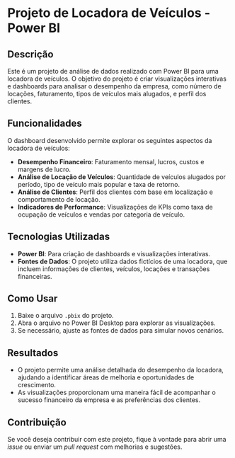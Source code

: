 # Projeto de Locadora de Veículos - Power BI

## Descrição
Este é um projeto de análise de dados realizado com Power BI para uma locadora de veículos. O objetivo do projeto é criar visualizações interativas e dashboards para analisar o desempenho da empresa, como número de locações, faturamento, tipos de veículos mais alugados, e perfil dos clientes.

## Funcionalidades
O dashboard desenvolvido permite explorar os seguintes aspectos da locadora de veículos:

- **Desempenho Financeiro**: Faturamento mensal, lucros, custos e margens de lucro.
- **Análise de Locação de Veículos**: Quantidade de veículos alugados por período, tipo de veículo mais popular e taxa de retorno.
- **Análise de Clientes**: Perfil dos clientes com base em localização e comportamento de locação.
- **Indicadores de Performance**: Visualizações de KPIs como taxa de ocupação de veículos e vendas por categoria de veículo.

## Tecnologias Utilizadas
- **Power BI**: Para criação de dashboards e visualizações interativas.
- **Fontes de Dados**: O projeto utiliza dados fictícios de uma locadora, que incluem informações de clientes, veículos, locações e transações financeiras.

## Como Usar
1. Baixe o arquivo `.pbix` do projeto.
2. Abra o arquivo no Power BI Desktop para explorar as visualizações.
3. Se necessário, ajuste as fontes de dados para simular novos cenários.

## Resultados
- O projeto permite uma análise detalhada do desempenho da locadora, ajudando a identificar áreas de melhoria e oportunidades de crescimento.
- As visualizações proporcionam uma maneira fácil de acompanhar o sucesso financeiro da empresa e as preferências dos clientes.

## Contribuição
Se você deseja contribuir com este projeto, fique à vontade para abrir uma *issue* ou enviar um *pull request* com melhorias e sugestões.
